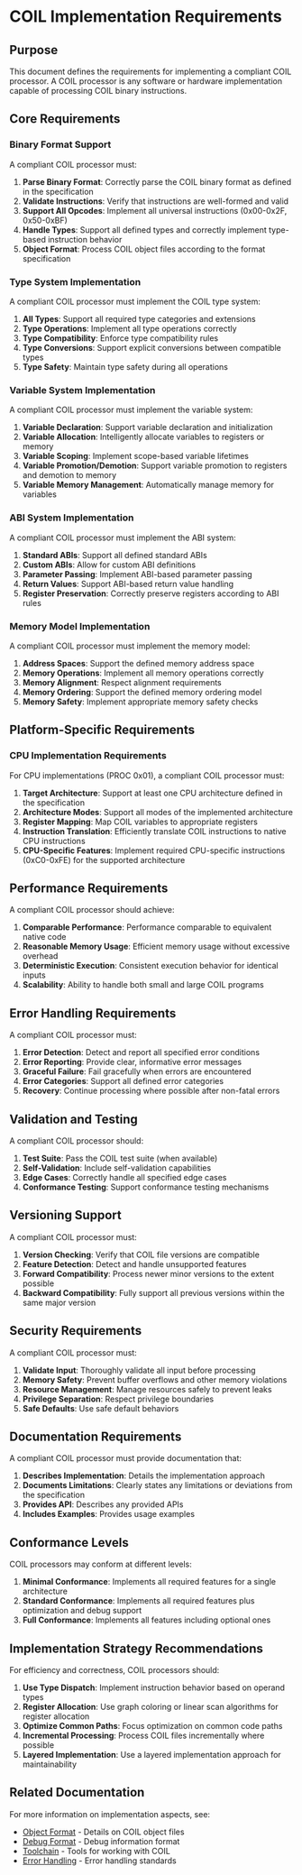 # COIL Implementation Requirements

## Purpose

This document defines the requirements for implementing a compliant COIL processor. A COIL processor is any software or hardware implementation capable of processing COIL binary instructions.

## Core Requirements

### Binary Format Support

A compliant COIL processor must:

1. **Parse Binary Format**: Correctly parse the COIL binary format as defined in the specification
2. **Validate Instructions**: Verify that instructions are well-formed and valid
3. **Support All Opcodes**: Implement all universal instructions (0x00-0x2F, 0x50-0xBF)
4. **Handle Types**: Support all defined types and correctly implement type-based instruction behavior
5. **Object Format**: Process COIL object files according to the format specification

### Type System Implementation

A compliant COIL processor must implement the COIL type system:

1. **All Types**: Support all required type categories and extensions
2. **Type Operations**: Implement all type operations correctly
3. **Type Compatibility**: Enforce type compatibility rules
4. **Type Conversions**: Support explicit conversions between compatible types
5. **Type Safety**: Maintain type safety during all operations

### Variable System Implementation

A compliant COIL processor must implement the variable system:

1. **Variable Declaration**: Support variable declaration and initialization
2. **Variable Allocation**: Intelligently allocate variables to registers or memory
3. **Variable Scoping**: Implement scope-based variable lifetimes
4. **Variable Promotion/Demotion**: Support variable promotion to registers and demotion to memory
5. **Variable Memory Management**: Automatically manage memory for variables

### ABI System Implementation

A compliant COIL processor must implement the ABI system:

1. **Standard ABIs**: Support all defined standard ABIs
2. **Custom ABIs**: Allow for custom ABI definitions
3. **Parameter Passing**: Implement ABI-based parameter passing
4. **Return Values**: Support ABI-based return value handling
5. **Register Preservation**: Correctly preserve registers according to ABI rules

### Memory Model Implementation

A compliant COIL processor must implement the memory model:

1. **Address Spaces**: Support the defined memory address space
2. **Memory Operations**: Implement all memory operations correctly
3. **Memory Alignment**: Respect alignment requirements
4. **Memory Ordering**: Support the defined memory ordering model
5. **Memory Safety**: Implement appropriate memory safety checks

## Platform-Specific Requirements

### CPU Implementation Requirements

For CPU implementations (PROC 0x01), a compliant COIL processor must:

1. **Target Architecture**: Support at least one CPU architecture defined in the specification
2. **Architecture Modes**: Support all modes of the implemented architecture
3. **Register Mapping**: Map COIL variables to appropriate registers
4. **Instruction Translation**: Efficiently translate COIL instructions to native CPU instructions
5. **CPU-Specific Features**: Implement required CPU-specific instructions (0xC0-0xFE) for the supported architecture

## Performance Requirements

A compliant COIL processor should achieve:

1. **Comparable Performance**: Performance comparable to equivalent native code
2. **Reasonable Memory Usage**: Efficient memory usage without excessive overhead
3. **Deterministic Execution**: Consistent execution behavior for identical inputs
4. **Scalability**: Ability to handle both small and large COIL programs

## Error Handling Requirements

A compliant COIL processor must:

1. **Error Detection**: Detect and report all specified error conditions
2. **Error Reporting**: Provide clear, informative error messages
3. **Graceful Failure**: Fail gracefully when errors are encountered
4. **Error Categories**: Support all defined error categories
5. **Recovery**: Continue processing where possible after non-fatal errors

## Validation and Testing

A compliant COIL processor should:

1. **Test Suite**: Pass the COIL test suite (when available)
2. **Self-Validation**: Include self-validation capabilities
3. **Edge Cases**: Correctly handle all specified edge cases
4. **Conformance Testing**: Support conformance testing mechanisms

## Versioning Support

A compliant COIL processor must:

1. **Version Checking**: Verify that COIL file versions are compatible
2. **Feature Detection**: Detect and handle unsupported features
3. **Forward Compatibility**: Process newer minor versions to the extent possible
4. **Backward Compatibility**: Fully support all previous versions within the same major version

## Security Requirements

A compliant COIL processor must:

1. **Validate Input**: Thoroughly validate all input before processing
2. **Memory Safety**: Prevent buffer overflows and other memory violations
3. **Resource Management**: Manage resources safely to prevent leaks
4. **Privilege Separation**: Respect privilege boundaries
5. **Safe Defaults**: Use safe default behaviors

## Documentation Requirements

A compliant COIL processor must provide documentation that:

1. **Describes Implementation**: Details the implementation approach
2. **Documents Limitations**: Clearly states any limitations or deviations from the specification
3. **Provides API**: Describes any provided APIs
4. **Includes Examples**: Provides usage examples

## Conformance Levels

COIL processors may conform at different levels:

1. **Minimal Conformance**: Implements all required features for a single architecture
2. **Standard Conformance**: Implements all required features plus optimization and debug support
3. **Full Conformance**: Implements all features including optional ones

## Implementation Strategy Recommendations

For efficiency and correctness, COIL processors should:

1. **Use Type Dispatch**: Implement instruction behavior based on operand types
2. **Register Allocation**: Use graph coloring or linear scan algorithms for register allocation
3. **Optimize Common Paths**: Focus optimization on common code paths
4. **Incremental Processing**: Process COIL files incrementally where possible
5. **Layered Implementation**: Use a layered implementation approach for maintainability

## Related Documentation

For more information on implementation aspects, see:
- [Object Format](object-format.md) - Details on COIL object files
- [Debug Format](debug-format.md) - Debug information format
- [Toolchain](toolchain.md) - Tools for working with COIL
- [Error Handling](../reference/error-codes.md) - Error handling standards